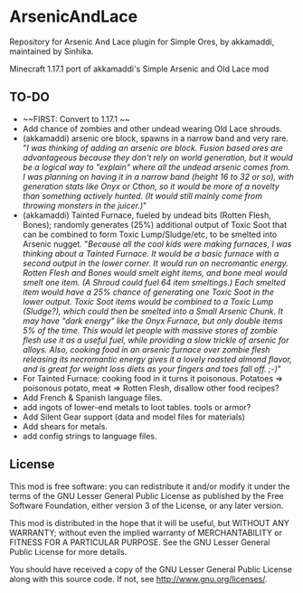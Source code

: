 ArsenicAndLace
==============
Repository for Arsenic And Lace plugin for Simple Ores, by akkamaddi, maintained by Sinhika.

Minecraft 1.17.1 port of akkamaddi's Simple Arsenic and Old Lace mod

TO-DO
-----
* ~~FIRST: Convert to 1.17.1 ~~
* Add chance of zombies and other undead wearing Old Lace shrouds.
* (akkamaddi) arsenic ore block, spawns in a narrow band and very rare.  
	"*I was thinking of adding an arsenic ore block. Fusion based ores are advantageous because they don't rely on world generation, but it would be a logical way to "explain" where all the undead arsenic comes from. I was planning on having it in a narrow band (height 16 to 32 or so), with generation stats like Onyx or Cthon, so it would be more of a novelty than something actively hunted. (It would still mainly come from throwing monsters in the juicer.)*"
* (akkamaddi) Tainted Furnace, fueled by undead bits (Rotten Flesh, Bones); randomly generates (25%) additional output of Toxic Soot that can be combined to form Toxic Lump/Sludge/etc, to be smelted into Arsenic nugget. 
	"*Because all the cool kids were making furnaces, I was thinking about a Tainted Furnace. It would be a basic furnace with a second output in the lower corner. It would run on necromantic energy. Rotten Flesh and Bones would smelt eight items, and bone meal would smelt one item. (A Shroud could fuel 64 item smeltings.) Each smelted item would have a 25% chance of generating one Toxic Soot in the lower output. Toxic Soot items would be combined to a Toxic Lump (Sludge?), which could then be smelted into a Small Arsenic Chunk. It may have "dark energy" like the Onyx Furnace, but only double items 5% of the time. This would let people with massive stores of zombie flesh use it as a useful fuel, while providing a slow trickle of arsenic for alloys. Also, cooking food in an arsenic furnace over zombie flesh releasing its necromantic energy gives it a lovely roasted almond flavor, and is great for weight loss diets as your fingers and toes fall off. ;-)*"
* For Tainted Furnace: cooking food in it turns it poisonous. Potatoes => poisonous potato, meat => Rotten Flesh, disallow other food recipes?
* Add French & Spanish language files.
* add ingots of lower-end metals to loot tables. tools or armor?
* Add Silent Gear support (data and model files for materials)
* Add shears for metals.
* add config strings to language files.

License
-------

This mod is free software: you can redistribute it and/or modify it under the
terms of the GNU Lesser General Public License as published by the Free
Software Foundation, either version 3 of the License, or any later version.

This mod is distributed in the hope that it will be useful, but WITHOUT ANY
WARRANTY; without even the implied warranty of MERCHANTABILITY or FITNESS FOR A
PARTICULAR PURPOSE.  See the GNU Lesser General Public License for more
details.

You should have received a copy of the GNU Lesser General Public License along
with this source code.  If not, see <http://www.gnu.org/licenses/>.
